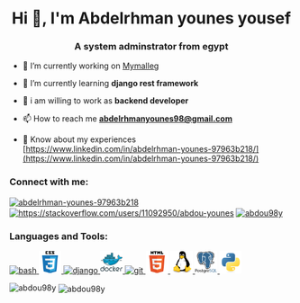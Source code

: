 <h1 align="center">Hi 👋, I'm Abdelrhman younes yousef</h1>
<h3 align="center">A system adminstrator from egypt</h3>

- 🔭 I’m currently working on [Mymalleg](https://mymalleg.com)

- 🌱 I’m currently learning **django rest framework**

- 💬 i am willing to work as **backend developer**

- 📫 How to reach me **abdelrhmanyounes98@gmail.com**

- 📄 Know about my experiences [https://www.linkedin.com/in/abdelrhman-younes-97963b218/](https://www.linkedin.com/in/abdelrhman-younes-97963b218/)

<h3 align="left">Connect with me:</h3>
<p align="left">
<a href="https://linkedin.com/in/abdelrhman-younes-97963b218" target="blank"><img align="center" src="https://raw.githubusercontent.com/rahuldkjain/github-profile-readme-generator/master/src/images/icons/Social/linked-in-alt.svg" alt="abdelrhman-younes-97963b218" height="30" width="40" /></a>
<a href="https://stackoverflow.com/users/https://stackoverflow.com/users/11092950/abdou-younes" target="blank"><img align="center" src="https://raw.githubusercontent.com/rahuldkjain/github-profile-readme-generator/master/src/images/icons/Social/stack-overflow.svg" alt="https://stackoverflow.com/users/11092950/abdou-younes" height="30" width="40" /></a>
<a href="https://codeforces.com/profile/abdou98y" target="blank"><img align="center" src="https://raw.githubusercontent.com/rahuldkjain/github-profile-readme-generator/master/src/images/icons/Social/codeforces.svg" alt="abdou98y" height="30" width="40" /></a>
</p>

<h3 align="left">Languages and Tools:</h3>
<p align="left"> <a href="https://www.gnu.org/software/bash/" target="_blank" rel="noreferrer"> <img src="https://www.vectorlogo.zone/logos/gnu_bash/gnu_bash-icon.svg" alt="bash" width="40" height="40"/> </a> <a href="https://www.w3schools.com/css/" target="_blank" rel="noreferrer"> <img src="https://raw.githubusercontent.com/devicons/devicon/master/icons/css3/css3-original-wordmark.svg" alt="css3" width="40" height="40"/> </a> <a href="https://www.djangoproject.com/" target="_blank" rel="noreferrer"> <img src="https://cdn.worldvectorlogo.com/logos/django.svg" alt="django" width="40" height="40"/> </a> <a href="https://www.docker.com/" target="_blank" rel="noreferrer"> <img src="https://raw.githubusercontent.com/devicons/devicon/master/icons/docker/docker-original-wordmark.svg" alt="docker" width="40" height="40"/> </a> <a href="https://git-scm.com/" target="_blank" rel="noreferrer"> <img src="https://www.vectorlogo.zone/logos/git-scm/git-scm-icon.svg" alt="git" width="40" height="40"/> </a> <a href="https://www.w3.org/html/" target="_blank" rel="noreferrer"> <img src="https://raw.githubusercontent.com/devicons/devicon/master/icons/html5/html5-original-wordmark.svg" alt="html5" width="40" height="40"/> </a> <a href="https://www.linux.org/" target="_blank" rel="noreferrer"> <img src="https://raw.githubusercontent.com/devicons/devicon/master/icons/linux/linux-original.svg" alt="linux" width="40" height="40"/> </a> <a href="https://www.postgresql.org" target="_blank" rel="noreferrer"> <img src="https://raw.githubusercontent.com/devicons/devicon/master/icons/postgresql/postgresql-original-wordmark.svg" alt="postgresql" width="40" height="40"/> </a> <a href="https://www.python.org" target="_blank" rel="noreferrer"> <img src="https://raw.githubusercontent.com/devicons/devicon/master/icons/python/python-original.svg" alt="python" width="40" height="40"/> </a> </p>

<p><img align="left" src="https://github-readme-stats.vercel.app/api/top-langs?username=abdou98y&show_icons=true&locale=en&layout=compact" alt="abdou98y" /></p>

<p>&nbsp;<img align="center" src="https://github-readme-stats.vercel.app/api?username=abdou98y&show_icons=true&locale=en" alt="abdou98y" /></p>

